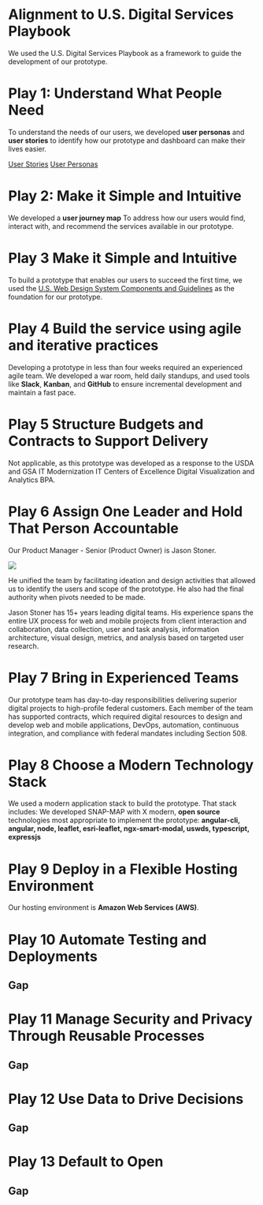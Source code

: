 # Alignment to U.S. Digital Services Playbook
We used the U.S. Digital Services Playbook as a framework to guide the development of our prototype. 

# Play 1: Understand What People Need
To understand the needs of our users, we developed **user personas** and **user stories** to identify how our prototype and dashboard can make their lives easier. 

[User Stories](https://            )
[User Personas](https://  )
# Play 2: Make it Simple and Intuitive
We developed a **user journey map** To address how our users would find, interact with, and recommend the services available in our prototype. 
# Play 3 Make it Simple and Intuitive
To build a prototype that enables our users to succeed the first time, we used the [U.S. Web Design System Components and Guidelines](https://designsystem.digital.gov/) as the foundation for our prototype.
# Play 4 Build the service using agile and iterative practices
Developing a prototype in less than four weeks required an experienced agile team. We developed a war room, held daily standups, and used tools like **Slack**, **Kanban**, and **GitHub** to ensure incremental development and maintain a fast pace. 
# Play 5 Structure Budgets and Contracts to Support Delivery
Not applicable, as this prototype was developed as a response to the USDA and GSA IT Modernization IT Centers of Excellence Digital Visualization and Analytics BPA. 
# Play 6 Assign One Leader and Hold That Person Accountable
Our Product Manager - Senior (Product Owner) is Jason Stoner. 

![
](https://lh3.googleusercontent.com/_pSAzpkz9dfifXkm_G4wBYNAU0QFq8NOynsUtuWQoiM3KS-YW4NsPk6u4Kd__NsIdXxYNDdkSxlD "Jason Stoner - Project Manager - Senior")

He unified the team by facilitating ideation and design activities that allowed us to identify the users and scope of the prototype. He also had the final authority when pivots needed to be made. 

Jason Stoner has 15+ years leading digital teams. His experience spans the entire UX process for web and mobile projects from client interaction and collaboration, data collection, user and task analysis, information architecture, visual design, metrics, and analysis based on targeted user research. 
# Play 7 Bring in Experienced Teams
Our prototype team has day-to-day responsibilities delivering superior digital projects to high-profile federal customers. Each member of the team has supported contracts, which required digital resources to design and develop web and mobile applications, DevOps, automation, continuous integration, and compliance with federal mandates including Section 508. 
# Play 8 Choose a Modern Technology Stack
We used a modern application stack to build the prototype.  That stack includes: 
We developed SNAP-MAP with X modern, **open source** technologies most appropriate to implement the prototype: **angular-cli, angular, node, leaflet, esri-leaflet, ngx-smart-modal, uswds, typescript, expressjs**
# Play 9 Deploy in a Flexible Hosting Environment
Our hosting environment is **Amazon Web Services (AWS)**.
# Play 10 Automate Testing and Deployments
## **Gap**
# Play 11 Manage Security and Privacy Through Reusable Processes
## **Gap**
# Play 12 Use Data to Drive Decisions
## **Gap**
# Play 13 Default to Open
## **Gap**
